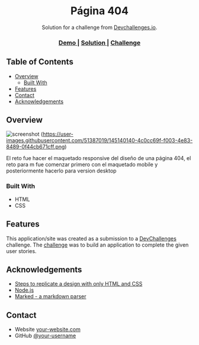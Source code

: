 <!-- Please update value in the {}  -->

<h1 align="center">Página 404</h1>

<div align="center">
   Solution for a challenge from  <a href="http://devchallenges.io" target="_blank">Devchallenges.io</a>.
</div>

<div align="center">
  <h3>
    <a href="https://oyukicv.github.io/404-not-founded-page/index">
      Demo
    </a>
    <span> | </span>
    <a href="https://github.com/OyukiCV/404-not-founded-page">
      Solution
    </a>
    <span> | </span>
    <a href="https://devchallenges.io/challenges/wBunSb7FPrIepJZAg0sY">
      Challenge
    </a>
  </h3>
</div>

<!-- TABLE OF CONTENTS -->

## Table of Contents

- [Overview](#overview)
  - [Built With](#built-with)
- [Features](#features)
- [Contact](#contact)
- [Acknowledgements](#acknowledgements)

<!-- OVERVIEW -->

## Overview

![screenshot](https://user-images.githubusercontent.com/51387019/145140121-a511554a-5d2e-4106-9f2c-7461d4552870.png)
(https://user-images.githubusercontent.com/51387019/145140140-4c0cc69f-f003-4e83-8489-0f44cb671cff.png)


El reto fue hacer el maquetado responsive del diseño de una página 404, el reto para m fue comenzar primero con el maquetado mobile y posteriormente hacerlo para version desktop

### Built With

<!-- This section should list any major frameworks that you built your project using. Here are a few examples.-->

- HTML
- CSS

## Features

<!-- List the features of your application or follow the template. Don't share the figma file here :) -->

This application/site was created as a submission to a [DevChallenges](https://devchallenges.io/challenges) challenge. The [challenge](https://devchallenges.io/challenges/wBunSb7FPrIepJZAg0sY) was to build an application to complete the given user stories.


## Acknowledgements

<!-- This section should list any articles or add-ons/plugins that helps you to complete the project. This is optional but it will help you in the future. For exmpale -->

- [Steps to replicate a design with only HTML and CSS](https://devchallenges-blogs.web.app/how-to-replicate-design/)
- [Node.js](https://nodejs.org/)
- [Marked - a markdown parser](https://github.com/chjj/marked)

## Contact

- Website [your-website.com]({https://oyukicv.github.io/})
- GitHub [@your-username](https://{https://github.com/OyukiCV})
